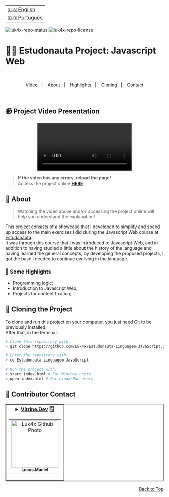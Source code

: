 <table align="right">
  <tr>
    <td>
      <a href="readme-en.md">🇺🇸 English</a>
    </td>
  </tr>
  <tr>
    <td>
      <a href="README.md">🇧🇷 Português</a>
    </td>
  </tr>
</table>

![luk4x-repo-status](https://img.shields.io/badge/Status-Finished-lightgrey?style=for-the-badge&logo=headspace&logoColor=green&color=lightgrey)
![luk4x-repo-license](https://img.shields.io/github/license/Luk4x/Estudonauta-Linguagem-JavaScript?style=for-the-badge&logo=unlicense&logoColor=lightgrey)
# 👨‍🚀 Estudonauta Project: Javascript Web

<br>
<p align="center">
  <a href="#-project-video-presentation">Video</a>&nbsp;&nbsp;&nbsp;|&nbsp;&nbsp;&nbsp;
  <a href="#-about">About</a>&nbsp;&nbsp;&nbsp;|&nbsp;&nbsp;&nbsp;
  <a href="#-some-highlights">Highlights</a>&nbsp;&nbsp;&nbsp;|&nbsp;&nbsp;&nbsp;
  <a href="#-cloning-the-project">Cloning</a>&nbsp;&nbsp;&nbsp;|&nbsp;&nbsp;&nbsp;
  <a href="#-contributor-contact">Contact</a>
</p>
<br>

## 📹 Project Video Presentation
<div align="center">
  <video src="https://user-images.githubusercontent.com/86276393/202055166-14fc409f-da98-44d6-a972-ff19d08d92da.mp4" />
</div>
  
> **If the video has any errors, reload the page!**<br>
> Access the project online **[HERE](https://luk4x.github.io/Estudonauta-Linguagem-JavaScript/)**

## 📝 About

> Watching the video above and/or accessing the project online will help you understand the explanation!

This project consists of a showcase that I developed to simplify and speed up access to the main exercises I did during the Javascript Web course at [Estudanauta](https://estudonauta.com).<br>
It was through this course that I was introduced to Javascript Web, and in addition to having studied a little about the history of the language and having learned the general concepts, by developing the proposed projects, I got the base I needed to continue evolving in the language.

### 📌 Some Highlights

- Programming logic;
- Introduction to Javascript Web;
- Projects for content fixation;

## 📖 Cloning the Project

To clone and run this project on your computer, you just need [Git](https://git-scm.com/) to be previously installed.<br>
After that, in the terminal:

```bash
# Clone this repository with:
> git clone https://github.com/Luk4x/Estudonauta-Linguagem-JavaScript.git

# Enter the repository with:
> cd Estudonauta-Linguagem-JavaScript

# Run the project with:
> start index.html # For Windows users
> open index.html # For Linux/Mac users
```

## 🤝 Contributor Contact

<table border="2">
  <tr>
    <td align="center">
      <details>
        <summary>
          <b><a href="https://cursos.alura.com.br/vitrinedev/lucasmacielf">Vitrine.Dev</a> 🪟</b>
          <table>
            <tr>
              <td align="center">
                <a href="https://github.com/Luk4x">
                  <img src="https://avatars.githubusercontent.com/Luk4x" width="150px;" alt="Luk4x Github Photo"/>
                </a>
                <br>
                <a href="https://www.linkedin.com/in/lucasmacielf/">
                  <sub>
                    <b>Lucas Maciel</b>
                  </sub>
                </a>
              </td>
            </tr>
          </table>
        </summary>

| :placard: Vitrine.Dev | Lucas Maciel |
| -------------  | --- |
| :sparkles: Name        | **👨‍🚀 Estudonauta: Javascript Web**
| :label: Technologies | javascript, css, html
| :camera: Img         | ![](https://user-images.githubusercontent.com/86276393/202922683-83f77d13-4ac3-48e6-ba6e-8b73130b0bba.png#vitrinedev)

</details>
</td>
</tr>
</table>

<p align="right">
  <a href="#-estudonauta-project-javascript-web">Back to Top</a>
</p>
